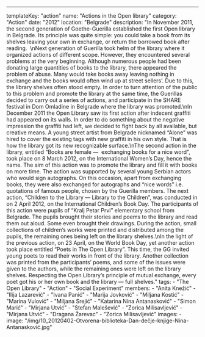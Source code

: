 ---
  templateKey: "action"
  name: "Actions in the Open library"
  category: "Action"
  date: "2012"
  location: "Belgrade"
  description: "In November 2011, the second generation of Goethe-Guerilla established the first Open library in Belgrade. Its principle was quite simple: you could take a book from its shelves leaving your own in exchange, or return the borrowed book after reading.  \nNext generation of Guerilla took helm of the library where it organized actions of different scope. However, they encountered several problems at the very beginning. Although numerous people had been donating large quantities of books to the library, there appeared the problem of abuse. Many would take books away leaving nothing in exchange and the books would often wind up at street sellers’. Due to this, the library shelves often stood empty. In order to turn attention of the public to this problem and promote the library at the same time, the Guerillas decided to carry out a series of actions, and participate in the SHARE festival in Dom Omladine in Belgrade where the library was promoted.\nIn December 2011 the Open Library saw its first action after indecent graffiti had appeared on its walls. In order to do something about the negative impression the graffiti had left, we decided to fight back by all available, but creative means. A young street artist from Belgrade nicknamed “Alone” was hired to cover the existing tags with new graffiti in his own style. That is how the library got its new recognizable surface.\nThe second action in the library, entitled “Books are female —  exchanging books for a nice word”, took place on 8 March 2012, on the International Women’s Day, hence the name. The aim of this action was to promote the library and fill it with books on more time. The action was supported by several young Serbian actors who would sign autographs. On this occasion, apart from exchanging books, they were also exchanged for autographs and “nice words” i.e. quotations of famous people, chosen by the Guerilla members. The next action, “Children to the Library — Library to the Children”, was conducted in on 2 April 2012, on the International Children’s Book Day. The participants of this action were pupils of “Kralj Petar Prvi” elementary school from Belgrade. The pupils brought their stories and poems to the library and read them out aloud. Some even brought their drawings. During the action, small collections of children’s works were printed and distributed among the pupils, the remaining ones being left on the library shelves.\nIn the light of the previous action, on 23 April, on the World Book Day, yet another action took place entitled “Poets in The Open Library”. This time, the GG invited young poets to read their works in front of the library. Another collection was printed from the participants’ poems, and some of the issues were given to the authors, while the remaining ones were left on the library shelves. Respecting the Open Library’s principle of mutual exchange, every poet got his or her own book and the library — full shelves."
  tags:
    - "The Open Library"
    - "Action"
    - "Social Experiment"
  members:
    - "Anita Knežić"
    - "Ilija Lazarević"
    - "Ivana Panić"
    - "Marija Jovković"
    - "Miljana Kostić"
    - "Marina Vulović"
    - "Miljana Srejić"
    - "Katarina Nina Antanasković"
    - "Simon Marić"
    - "Mirjana Utvić"
    - "Stefan Malešević"
    - "Zorica Milisavljević"
    - "Mirjana Utvić"
    - "Dragana Žarevac"
    - "Zorica Milisavljević"
  images:
    -
      image: "/img/10_20120402-Otvorena-biblioteka-Dan-dečje-knjige-Nina-Antanasković.jpg"
